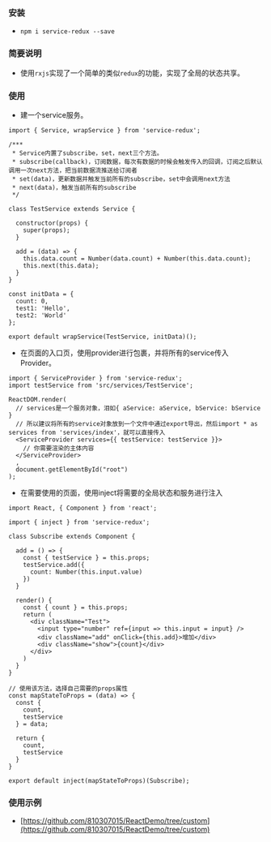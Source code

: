 ### 安装

- `npm i service-redux --save`

### 简要说明

- 使用`rxjs`实现了一个简单的类似`redux`的功能，实现了全局的状态共享。

### 使用

- 建一个service服务。

```JSX
import { Service, wrapService } from 'service-redux';

/***
 * Service内置了subscribe，set，next三个方法。
 * subscribe(callback)，订阅数据，每次有数据的时候会触发传入的回调，订阅之后默认调用一次next方法，把当前数据流推送给订阅者
 * set(data)，更新数据并触发当前所有的subscribe，set中会调用next方法
 * next(data)，触发当前所有的subscribe
 */

class TestService extends Service {

  constructor(props) {
    super(props);
  }

  add = (data) => {
    this.data.count = Number(data.count) + Number(this.data.count);
    this.next(this.data);
  }
}

const initData = {
  count: 0,
  test1: 'Hello',
  test2: 'World'
};

export default wrapService(TestService, initData)();
```

- 在页面的入口页，使用provider进行包裹，并将所有的service传入Provider。

```JSX
import { ServiceProvider } from 'service-redux';
import testService from 'src/services/TestService';

ReactDOM.render(
  // services是一个服务对象，泪如{ aService: aService, bService: bService }
  // 所以建议将所有的service对象放到一个文件中通过export导出，然后import * as services from 'services/index'，就可以直接传入
  <ServiceProvider services={{ testService: testService }}>
    // 你需要渲染的主体内容
  </ServiceProvider>
  ,
  document.getElementById("root")
);
```

- 在需要使用的页面，使用inject将需要的全局状态和服务进行注入

```JSX
import React, { Component } from 'react';

import { inject } from 'service-redux';

class Subscribe extends Component {
  
  add = () => {
    const { testService } = this.props;
    testService.add({
      count: Number(this.input.value)
    })
  }

  render() {
    const { count } = this.props;
    return (
      <div className="Test">
        <input type="number" ref={input => this.input = input} />
        <div className="add" onClick={this.add}>增加</div>
        <div className="show">{count}</div>
      </div>
    )
  }
}

// 使用该方法，选择自己需要的props属性
const mapStateToProps = (data) => {
  const {
    count,
    testService
  } = data;

  return {
    count,
    testService
  }
}

export default inject(mapStateToProps)(Subscribe);
```

### 使用示例

- [https://github.com/810307015/ReactDemo/tree/custom](https://github.com/810307015/ReactDemo/tree/custom)